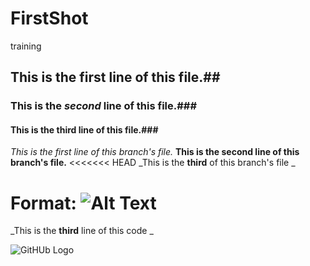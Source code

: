 # FirstShot
training
## This is the **first** line of this file.##
### This is the *second* line of this file.###
#### This is the **third** line of this file.###

_This is the first line of this branch's file._
__This is the second line of this branch's file.__
<<<<<<< HEAD
_This is the **third** of this branch's file _

Format: ![Alt Text](https://d3pz1jifuab5zg.cloudfront.net/2016/08/16153058/hamster-health-center-2.jpg)
=======
_This is the **third** line of this code _

![GitHUb Logo ](/images/logo.png)


